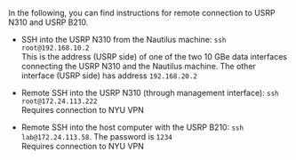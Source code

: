 In the following, you can find instructions for remote connection to USRP N310 and USRP B210.

* SSH into the USRP N310 from the Nautilus machine: `ssh root@192.168.10.2`\
This is the address (USRP side) of one of the two 10 GBe data interfaces connecting the USRP N310 and the Nautilus machine.
The other interface (USRP side) has address `192.168.20.2`

* Remote SSH into the USRP N310 (through management interface): `ssh root@172.24.113.222`\
Requires connection to NYU VPN

* Remote SSH into the host computer with the USRP B210: `ssh lab@172.24.113.58`. The password is `1234`\
Requires connection to NYU VPN
